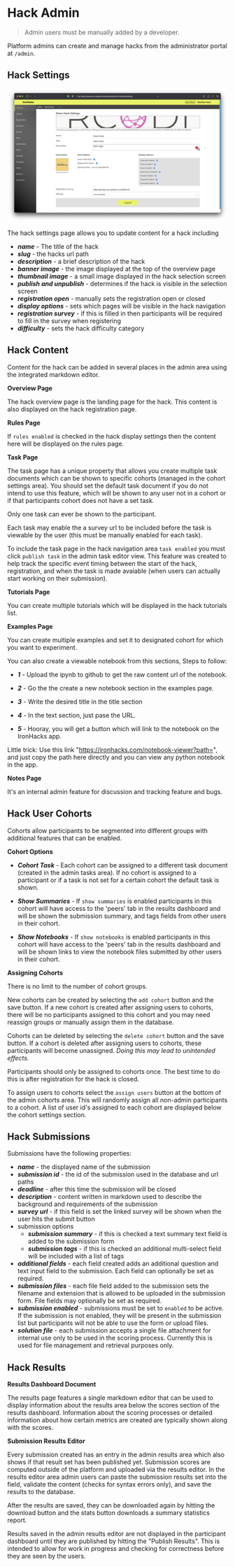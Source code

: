 # Hack Admin

> Admin users must be manually added by a developer.

Platform admins can create and manage hacks from the administrator portal at `/admin`.

## Hack Settings

![](./img/ironhacks-admin2022.png)

The hack settings page allows you to update content for a hack including

- __*name*__ - The title of the hack
- __*slug*__ - the hacks url path
- __*description*__ - a brief description of the hack
- __*banner image*__ - the image displayed at the top of the overview page
- __*thumbnail image*__ - a small image displayed in the hack selection screen
- __*publish and unpublish*__ - determines if the hack is visible in the selection screen
- __*registration open*__ - manually sets the registration open or closed
- __*display options*__ - sets which pages will be visible in the hack navigation
- __*registration survey*__ - if this is filled in then participants will be required to fill in the survey when registering
- __*difficulty*__ - sets the hack difficulty category

## Hack Content

Content for the hack can be added in several places in the admin area using the integrated markdown editor.

__Overview Page__

The hack overview page is the landing page for the hack. This content is also displayed on the hack registration page.

__Rules Page__

If `rules enabled` is checked in the hack display settings then the content here will be displayed on the rules page.

__Task Page__

The task page has a unique property that allows you create multiple task documents which can be shown to specific cohorts (managed in the cohort settings area). You should set the default task document if you do not intend to use this feature, which will be shown to any user not in a cohort or if that participants cohort does not have a set task.

Only one task can ever be shown to the participant.

Each task may enable the a survey url to be included before the task is viewable by the user (this must be manually enabled for each task).

To include the task page in the hack navigation area `task enabled` you must click `publish task` in the admin task editor view. This feature was created to help track the specific event timing between the start of the hack, registration, and when the task is made avaiable (when users can actually start working on their submission).

__Tutorials Page__

You can create multiple tutorials which will be displayed in the hack tutorials list.

__Examples Page__

You can create multiple examples and set it to designated cohort for which you want to experiment.

You can also create a viewable notebook from this sections, Steps to follow:

- __*1*__ - Upload the ipynb to github to get the raw content url of the notebook.


- __*2*__ - Go the the create a new notebook section in the examples page.


- __*3*__ - Write the desired title in the title section


- __*4*__ - In the text section, just pase the URL.


- __*5*__ - Hooray, you will get a button which will link to the notebook on the IronHacks app.

Little trick: Use this link "https://ironhacks.com/notebook-viewer?path=", and just copy the path here directly and you can view any python notebook in the app.

__Notes Page__

It's an internal admin feature for discussion and tracking feature and bugs.

## Hack User Cohorts

Cohorts allow participants to be segmented into different groups with additional features that can be enabled.

__Cohort Options__

- __*Cohort Task*__ - Each cohort can be assigned to a different task document (created in the admin tasks area).  If no cohort is assigned to a participant or if a task is not set for a certain cohort the default task is shown.

- __*Show Summaries*__ - If `show summaries` is enabled participants in this cohort will have access to the 'peers' tab in the results dashboard and will be shown the submission summary, and tags fields from other users in their cohort.

- __*Show Notebooks*__ - If `show notebooks` is enabled participants in this cohort will have access to the 'peers' tab in the results dashboard and will be shown links to view the notebook files submitted by other users in their cohort.

__Assigning Cohorts__

There is no limit to the number of cohort groups.

New cohorts can be created by selecting the `add cohort` button and the save button. If a new cohort is created after assigning users to cohorts, there will be no participants assigned to this cohort and you may need reassign groups or manually assign them in the database.

Cohorts can be deleted by selecting the `delete cohort` button and the save button.  If a cohort is deleted after assigning users to cohorts, these participants will become unassigned. *Doing this may lead to unintended effects.*

Participants should only be assigned to cohorts once. The best time to do this is after registration for the hack is closed.

To assign users to cohorts select the `assign users` button at the bottom of the admin cohorts area. This will randomly assign all non-admin participants to a cohort. A list of user id's assigned to each cohort are displayed below the cohort settings section.

## Hack Submissions

Submissions have the following properties:

- __*name*__ - the displayed name of the submission
- __*submission id*__ - the id of the submission used in the database and url paths
- __*deadline*__ - after this time the submission will be closed
- __*description*__ - content written in markdown used to describe the background and requirements of the submission
- __*survey url*__ - if this field is set the linked survey will be shown when the user hits the submit button
- submission options
    - __*submission summary*__ - if this is checked a text summary text field is added to the submission form
    - __*submission tags*__ - if this is checked an additional multi-select field will be included with a list of tags
- __*additional fields*__ - each field created adds an additional question and text input field to the submission.  Each field can optionally be set as required.
- __*submission files*__ - each file field added to the submission sets the filename and extension that is allowed to be uploaded in the submission form. File fields may optionally be set as required.
- __*submission enabled*__ - submissions must be set to `enabled` to be active. If the submission is not enabled, they will be present in the submission list but participants will not be able to use the form or upload files.
- __*solution file*__ - each submission accepts a single file attachment for internal use only to be used in the scoring process. Currently this is used for file management and retrieval purposes only.


## Hack Results

__Results Dashboard Document__

The results page features a single markdown editor that can be used to display information about the results area below the scores section of the results dashboard. Information about the scoring processes or detailed information about how certain metrics are created are typically shown along with the scores.

__Submission Results Editor__

Every submission created has an entry in the admin results area which also shows if that result set has been published yet. Submission scores are computed outside of the platform and uploaded via the results editor. In the results editor area admin users can paste the submission results set into the field, validate the content (checks for syntax errors only), and save the results to the database.

After the results are saved, they can be downloaded again by hitting the download button and the stats button downloads a summary statistics report.

Results saved in the admin results editor are not displayed in the participant dashboard until they are published by hitting the "Publish Results". This is intended to allow for work in progress and checking for correctness before they are seen by the users.
